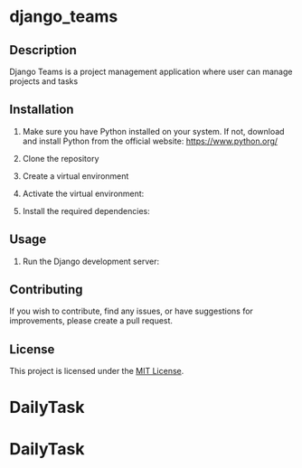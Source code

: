 # django_teams

## Description
Django Teams is a project management application where user can manage projects and tasks

## Installation
1. Make sure you have Python installed on your system. If not, download and install Python from the official website: https://www.python.org/

2. Clone the repository

3. Create a virtual environment
4. Activate the virtual environment:

   
5. Install the required dependencies:

   
## Usage
1. Run the Django development server:


## Contributing
If you wish to contribute, find any issues, or have suggestions for improvements, please create a pull request.

## License
This project is licensed under the [MIT License](LICENSE).
   
# DailyTask
# DailyTask
